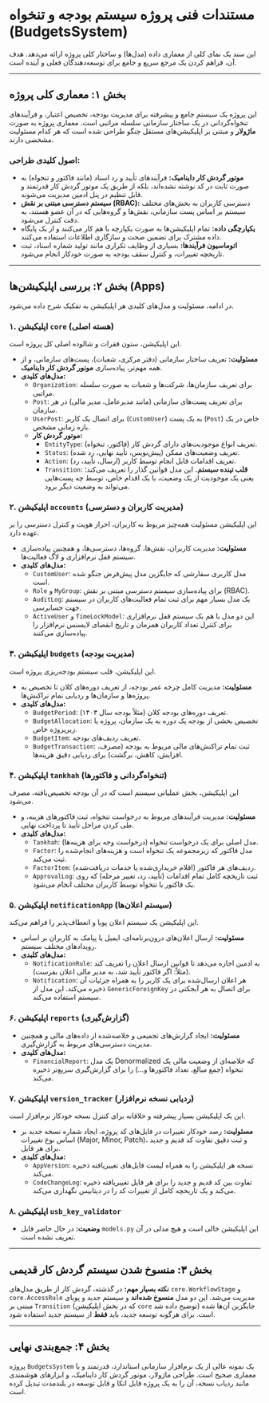 # مستندات فنی پروژه سیستم بودجه و تنخواه (BudgetsSystem)

این سند یک نمای کلی از معماری داده (مدل‌ها) و ساختار کلی پروژه ارائه می‌دهد. هدف آن، فراهم کردن یک مرجع سریع و جامع برای توسعه‌دهندگان فعلی و آینده است.

---

## بخش ۱: معماری کلی پروژه

این پروژه یک سیستم جامع و پیشرفته برای مدیریت بودجه، تخصیص اعتبار، و فرآیندهای تنخواه‌گردانی در یک ساختار سازمانی سلسله مراتبی است. معماری پروژه به صورت **ماژولار** و مبتنی بر اپلیکیشن‌های مستقل جنگو طراحی شده است که هر کدام مسئولیت مشخصی دارند.

### اصول کلیدی طراحی:

- **موتور گردش کار داینامیک:** فرآیندهای تأیید و رد اسناد (مانند فاکتور و تنخواه) به صورت ثابت در کد نوشته نشده‌اند، بلکه از طریق یک موتور گردش کار قدرتمند و قابل تنظیم در پنل ادمین مدیریت می‌شوند.
- **سیستم دسترسی مبتنی بر نقش (RBAC):** دسترسی کاربران به بخش‌های مختلف سیستم بر اساس پست سازمانی، نقش‌ها و گروه‌هایی که در آن عضو هستند، به دقت کنترل می‌شود.
- **یکپارچگی داده:** تمام اپلیکیشن‌ها به صورت یکپارچه با هم کار می‌کنند و از یک پایگاه داده مشترک برای تضمین صحت و سازگاری اطلاعات استفاده می‌کنند.
- **اتوماسیون فرآیندها:** بسیاری از وظایف تکراری مانند تولید شماره اسناد، ثبت تاریخچه تغییرات، و کنترل سقف بودجه به صورت خودکار انجام می‌شود.

---

## بخش ۲: بررسی اپلیکیشن‌ها (Apps)

در ادامه، مسئولیت و مدل‌های کلیدی هر اپلیکیشن به تفکیک شرح داده می‌شود.

### ۱. اپلیکیشن `core` (هسته اصلی)

این اپلیکیشن، ستون فقرات و شالوده اصلی کل پروژه است.

- **مسئولیت:** تعریف ساختار سازمانی (دفتر مرکزی، شعبات)، پست‌های سازمانی، و از همه مهم‌تر، پیاده‌سازی **موتور گردش کار داینامیک**.
- **مدل‌های کلیدی:**
    - `Organization`: برای تعریف سازمان‌ها، شرکت‌ها و شعبات به صورت سلسله مراتبی.
    - `Post`: برای تعریف پست‌های سازمانی (مانند مدیرعامل، مدیر مالی) در هر سازمان.
    - `UserPost`: برای اتصال یک کاربر (`CustomUser`) به یک پست (`Post`) خاص در یک بازه زمانی مشخص.
    - **موتور گردش کار:**
        - `EntityType`: تعریف انواع موجودیت‌های دارای گردش کار (فاکتور، تنخواه).
        - `Status`: تعریف وضعیت‌های ممکن (پیش‌نویس، تأیید نهایی، رد شده).
        - `Action`: تعریف اقدامات قابل انجام توسط کاربر (ارسال، تأیید، رد).
        - `Transition`: **قلب تپنده سیستم.** این مدل قوانین گذار را تعریف می‌کند؛ یعنی یک موجودیت از یک وضعیت، با یک اقدام خاص، توسط چه پست‌هایی می‌تواند به وضعیت دیگر برود.

### ۲. اپلیکیشن `accounts` (مدیریت کاربران و دسترسی)

این اپلیکیشن مسئولیت همه‌چیز مربوط به کاربران، احراز هویت و کنترل دسترسی را بر عهده دارد.

- **مسئولیت:** مدیریت کاربران، نقش‌ها، گروه‌ها، دسترسی‌ها، و همچنین پیاده‌سازی سیستم قفل نرم‌افزاری و لاگ فعالیت‌ها.
- **مدل‌های کلیدی:**
    - `CustomUser`: مدل کاربری سفارشی که جایگزین مدل پیش‌فرض جنگو شده است.
    - `Role` و `MyGroup`: برای پیاده‌سازی سیستم دسترسی مبتنی بر نقش (RBAC).
    - `AuditLog`: یک مدل بسیار مهم برای ثبت تمام فعالیت‌های کاربران در سیستم جهت حسابرسی.
    - `ActiveUser` و `TimeLockModel`: این دو مدل با هم یک سیستم قفل نرم‌افزاری برای کنترل تعداد کاربران همزمان و تاریخ انقضای لایسنس نرم‌افزار را پیاده‌سازی می‌کنند.

### ۳. اپلیکیشن `budgets` (مدیریت بودجه)

این اپلیکیشن، قلب سیستم بودجه‌ریزی پروژه است.

- **مسئولیت:** مدیریت کامل چرخه عمر بودجه، از تعریف دوره‌های کلان تا تخصیص به پروژه‌ها و سازمان‌ها و ردیابی تمام تراکنش‌ها.
- **مدل‌های کلیدی:**
    - `BudgetPeriod`: تعریف دوره‌های بودجه کلان (مثلاً بودجه سال ۱۴۰۳).
    - `BudgetAllocation`: تخصیص بخشی از بودجه یک دوره به یک سازمان، پروژه یا زیرپروژه خاص.
    - `BudgetItem`: تعریف ردیف‌های بودجه.
    - `BudgetTransaction`: ثبت تمام تراکنش‌های مالی مربوط به بودجه (مصرف، افزایش، کاهش، برگشت) برای ردیابی دقیق هزینه‌ها.

### ۴. اپلیکیشن `tankhah` (تنخواه‌گردانی و فاکتورها)

این اپلیکیشن، بخش عملیاتی سیستم است که در آن بودجه تخصیص‌یافته، مصرف می‌شود.

- **مسئولیت:** مدیریت فرآیندهای مربوط به درخواست تنخواه، ثبت فاکتورهای هزینه، و طی کردن مراحل تأیید تا پرداخت نهایی.
- **مدل‌های کلیدی:**
    - `Tankhah`: مدل اصلی برای یک درخواست تنخواه (درخواست وجه برای هزینه‌ها).
    - `Factor`: مدل فاکتور که زیرمجموعه یک تنخواه است و هزینه‌های انجام‌شده را ثبت می‌کند.
    - `FactorItem`: ردیف‌های هر فاکتور (اقلام خریداری‌شده یا خدمات دریافت‌شده).
    - `ApprovalLog`: ثبت تاریخچه کامل تمام اقدامات (تأیید، رد، تغییر مرحله) که روی یک فاکتور یا تنخواه توسط کاربران مختلف انجام می‌شود.

### ۵. اپلیکیشن `notificationApp` (سیستم اعلان‌ها)

این اپلیکیشن یک سیستم اعلان پویا و انعطاف‌پذیر را فراهم می‌کند.

- **مسئولیت:** ارسال اعلان‌های درون‌برنامه‌ای، ایمیل یا پیامک به کاربران بر اساس رویدادهای مختلف سیستم.
- **مدل‌های کلیدی:**
    - `NotificationRule`: به ادمین اجازه می‌دهد تا قوانین ارسال اعلان را تعریف کند (مثلاً: اگر فاکتور تأیید شد، به مدیر مالی اعلان بفرست).
    - `Notification`: هر اعلان ارسال‌شده برای یک کاربر را به همراه جزئیات آن ذخیره می‌کند. این مدل از `GenericForeignKey` برای اتصال به هر آبجکتی در سیستم استفاده می‌کند.

### ۶. اپلیکیشن `reports` (گزارش‌گیری)

- **مسئولیت:** ایجاد گزارش‌های تجمیعی و خلاصه‌شده از داده‌های مالی و همچنین مدیریت دسترسی‌های مربوط به گزارش‌گیری.
- **مدل‌های کلیدی:**
    - `FinancialReport`: یک مدل Denormalized که خلاصه‌ای از وضعیت مالی یک تنخواه (جمع مبالغ، تعداد فاکتورها و...) را برای گزارش‌گیری سریع‌تر ذخیره می‌کند.

### ۷. اپلیکیشن `version_tracker` (ردیابی نسخه نرم‌افزار)

این یک اپلیکیشن بسیار پیشرفته و خلاقانه برای کنترل نسخه خودکار نرم‌افزار است.

- **مسئولیت:** رصد خودکار تغییرات در فایل‌های کد پروژه، ایجاد شماره نسخه جدید بر اساس نوع تغییرات (Major, Minor, Patch)، و ثبت دقیق تفاوت کد قدیم و جدید برای هر فایل.
- **مدل‌های کلیدی:**
    - `AppVersion`: نسخه هر اپلیکیشن را به همراه لیست فایل‌های تغییریافته ذخیره می‌کند.
    - `CodeChangeLog`: تفاوت بین کد قدیم و جدید را برای هر فایل تغییریافته ذخیره می‌کند و یک تاریخچه کامل از تغییرات کد را در دیتابیس نگهداری می‌کند.

### ۸. اپلیکیشن `usb_key_validator`

- **وضعیت:** در حال حاضر فایل `models.py` این اپلیکیشن خالی است و هیچ مدلی در آن تعریف نشده است.

---

## بخش ۳: منسوخ شدن سیستم گردش کار قدیمی

**نکته بسیار مهم:** در گذشته، گردش کار از طریق مدل‌های `core.WorkflowStage` و `core.AccessRule` مدیریت می‌شد. این دو مدل **منسوخ شده‌اند** و سیستم جدید و پویای مبتنی بر `Transition` (که در بخش اپلیکیشن `core` توضیح داده شد) جایگزین آن‌ها شده است. برای هرگونه توسعه جدید، باید **فقط** از سیستم جدید استفاده شود.

---

## بخش ۴: جمع‌بندی نهایی

پروژه `BudgetsSystem` یک نمونه عالی از یک نرم‌افزار سازمانی استاندارد، قدرتمند و با معماری صحیح است. طراحی ماژولار، موتور گردش کار داینامیک، و ابزارهای هوشمندی مانند ردیاب نسخه، آن را به یک پروژه قابل اتکا و قابل توسعه در بلندمدت تبدیل کرده است.
